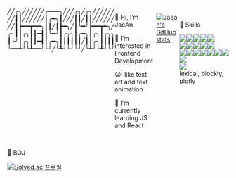 
<section style="display:flex;">
    ╱╱╭╮╱╱╱╱╱╱╭━━━╮╱╱╱╭╮╱╭╮╱╱╱╱╱╱ <br>
    ╱╱┃┃╱╱╱╱╱╱┃╭━╮┃╱╱╱┃┃╱┃┃╱╱╱╱╱╱ <br>
    ╱╱┃┣━━┳━━╮┃┃╱┃┣━╮╱┃╰━╯┣━━┳━╮╱ <br>
    ╭╮┃┃╭╮┃┃━┫┃╰━╯┃╭╮╮┃╭━╮┃╭╮┃╭╮╮ <br>
    ┃╰╯┃╭╮┃┃━┫┃╭━╮┃┃┃┃┃┃╱┃┃╭╮┃┃┃┃ <br>
    ╰━━┻╯╰┻━━╯╰╯╱╰┻╯╰╯╰╯╱╰┻╯╰┻╯╰╯ <br>
    <br> 
  <article>
      <p>👋 Hi, I’m JaeAn<p>
      <p>👀 I’m interested in Frontend Development</p>
      <p>😀I like text art and text animation</p>
      <p>🌱 I’m currently learning JS and React</p>
   </article>

[![Jaean's GitHub stats](https://github-readme-stats.vercel.app/api?username=JaeanHan)](https://github.com/anuraghazra/github-readme-stats)

    
   <article>
    <p><br>🗿 Skills</p>
    <div style="display:flex;">
       <img src="https://img.shields.io/badge/Python-3776AB?style=flat-square&logo=Python&logoColor=white" />
       <img src="https://img.shields.io/badge/Java-007396?style=flat-square&logo=Java&logoColor=white" />
       <img src="https://img.shields.io/badge/springboot-6DB33F?style=flat-square&logo=springboot&logoColor=white" />
        <img src="https://img.shields.io/badge/MariaDB-003545?style=flat-square&logo=mariadb&logoColor=white" />
        <img src="https://img.shields.io/badge/mysql-4479A1.svg?style=flat-square&logo=mysql&logoColor=white" />
    </div>
    <div style="display:flex;">
      <img src="https://img.shields.io/badge/HTML-E34F26?style=flat-square&logo=HTML&logoColor=white" />
      <img src="https://img.shields.io/badge/CSS3-1572B6?style=flat-square&logo=CSS3&logoColor=white" />
      <img src="https://img.shields.io/badge/JavaScript-F7DF1E?style=flat-square&logo=JavaScript&logoColor=white"/>
      <img src="https://img.shields.io/badge/Typescript-3178C6?style=flat-square&logo=Typescript&logoColor=white"/>
      <img src="https://img.shields.io/badge/react-61DAFB?style=flat-square&logo=react&logoColor=white"/>
    </div>
       <div style="display:flex;">
        <img src="https://img.shields.io/badge/-React%20Query-FF4154?style=flat-square&logo=react%20query&logoColor=white" />
        <img src="https://img.shields.io/badge/React_Router-CA4245?style=flat-square&logo=react-router&logoColor=white" />
        <img src="https://img.shields.io/badge/styled--components-DB7093?style=flat-square&logo=styled-components&logoColor=white" />
        <img src="https://img.shields.io/badge/chakra-%234ED1C5.svg?style=flat-square&logo=chakraui&logoColor=white" />
        <img src="https://img.shields.io/badge/MUI-%230081CB.svg?style=flat-square&logo=mui&logoColor=white" />
        <img src="https://img.shields.io/badge/-jest-%23C21325?style=flat-square&logo=jest&logoColor=white" />
        <img src="https://img.shields.io/badge/-TestingLibrary-%23E33332?style=flat-square&logo=testing-library&logoColor=white" />
       </div>
       <div>
      <img src="https://img.shields.io/badge/github%20actions-%232671E5.svg?style=flat-square&logo=githubactions&logoColor=white" />
       </div>
       <div>
        <img src="https://img.shields.io/badge/IntelliJIDEA-000000.svg?style=flat-square&logo=intellij-idea&logoColor=white" />
       </div>
       lexical, blockly, plotly
   </article>
</section>

<br>
<p>📎 BOJ</P>

[![Solved.ac
    프로필](http://mazassumnida.wtf/api/v2/generate_badge?boj=jaean1999)](https://solved.ac/jaean1999)


<!---JaeanHan/JaeanHan is a ✨ special ✨ repository because its `README.md` (this file) appears on your GitHub profile.
You can click the Preview link to take a look at your changes.
--->
